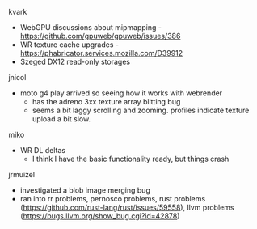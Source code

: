 kvark
  * WebGPU discussions about mipmapping - https://github.com/gpuweb/gpuweb/issues/386
  * WR texture cache upgrades - https://phabricator.services.mozilla.com/D39912
  * Szeged DX12 read-only storages

jnicol
  * moto g4 play arrived so seeing how it works with webrender
    * has the adreno 3xx texture array blitting bug
    * seems a bit laggy scrolling and zooming. profiles indicate texture upload a bit slow.

miko
  * WR DL deltas
    * I think I have the basic functionality ready, but things crash

jrmuizel
  * investigated a blob image merging bug
  * ran into rr problems, pernosco problems, rust problems (https://github.com/rust-lang/rust/issues/59558), llvm problems (https://bugs.llvm.org/show_bug.cgi?id=42878)
